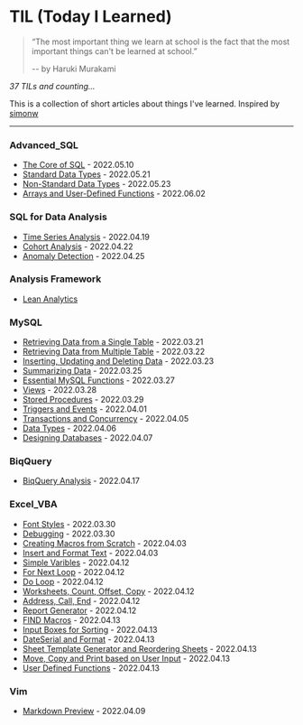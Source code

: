 # TIL (Today I Learned)

> “The most important thing we learn at school is the fact that the most important things can't be learned at school.”
> 
> -- by Haruki Murakami

_37 TILs and counting..._

This is a collection of short articles about things I've learned. Inspired by [simonw](https://github.com/simonw/til)

---
### Advanced_SQL

- [The Core of SQL](Advanced_SQL/the-core-of-sql.md) - 2022.05.10
- [Standard Data Types](Advanced_SQL/standard-data-types.md) - 2022.05.21
- [Non-Standard Data Types](Advanced_SQL/non-standard-data-types.md) - 2022.05.23
- [Arrays and User-Defined Functions](Advanced_SQL/arrays-and-user-defined-functions.md) - 2022.06.02

### SQL for Data Analysis

- [Time Series Analysis](DataAnalysis/TimeSeriesAnalysis/time-series-analysis.ipynb) - 2022.04.19
- [Cohort Analysis](DataAnalysis/CohortAnalysis/cohort-analysis.ipynb) - 2022.04.22
- [Anomaly Detection](DataAnalysis/AnomalyDetection/anomaly-detection.ipynb) - 2022.04.25

### Analysis Framework

- [Lean Analytics](Analysis_Framework/lean-analytics.md)

### MySQL

- [Retrieving Data from a Single Table](MySQL/retrieving-data-from-a-single-table.md) - 2022.03.21
- [Retrieving Data from Multiple Table](MySQL/retrieving-data-from-multiple-table.md) - 2022.03.22
- [Inserting, Updating and Deleting Data](MySQL/inserting-updating-and-deleting-data.md) - 2022.03.23
- [Summarizing Data](MySQL/summarizing-data.md) - 2022.03.25
- [Essential MySQL Functions](MySQL/essential-mysql-functions.md) - 2022.03.27
- [Views](MySQL/views.md) - 2022.03.28
- [Stored Procedures](MySQL/stored-procedures.md) - 2022.03.29
- [Triggers and Events](MySQL/triggers-and-events.md) - 2022.04.01
- [Transactions and Concurrency](MySQL/transactions-and-concurrency.md) - 2022.04.05
- [Data Types](MySQL/data-types.md) - 2022.04.06
- [Designing Databases](MySQL/designing-databases.md) - 2022.04.07

### BiqQuery

- [BiqQuery Analysis](BigQuery/google-analytics-data.ipynb) - 2022.04.17

### Excel_VBA

- [Font Styles](Excel_VBA/font-styles.md) - 2022.03.30
- [Debugging](Excel_VBA/debugging.md) - 2022.03.30
- [Creating Macros from Scratch](Excel_VBA/creating-macros-from-scratch.md) - 2022.04.03
- [Insert and Format Text](Excel_VBA/insert-and-format-text.md) - 2022.04.03
- [Simple Varibles](Excel_VBA/simple-variables.md) - 2022.04.12
- [For Next Loop](Excel_VBA/for-next-loop.md) - 2022.04.12
- [Do Loop](Excel_VBA/do-loop.md) - 2022.04.12
- [Worksheets, Count, Offset, Copy](Excel_VBA/worksheets-count-offset-copy.md) - 2022.04.12
- [Address, Call, End](Excel_VBA/address-call-end.md) - 2022.04.12
- [Report Generator](Excel_VBA/report-generator.md) - 2022.04.12
- [FIND Macros](Excel_VBA/find-macros.md) - 2022.04.13
- [Input Boxes for Sorting](Excel_VBA/input-boxes-for-sorting.md) - 2022.04.13
- [DateSerial and Format](Excel_VBA/dateserial-and-format.md) - 2022.04.13
- [Sheet Template Generator and Reordering Sheets](Excel_VBA/sheet-template-generator-and-reordering-sheets.md) - 2022.04.13
- [Move, Copy and Print based on User Input](Excel_VBA/move-copy-and-print-based-on-user-input.md) - 2022.04.13
- [User Defined Functions](Excel_VBA/user-defined-functions.md) - 2022.04.13

### Vim

- [Markdown Preview](Vim/markdown-preview.md) - 2022.04.09
